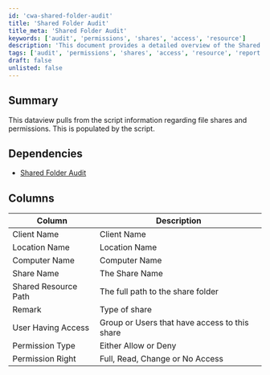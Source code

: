 ```yaml
---
id: 'cwa-shared-folder-audit'
title: 'Shared Folder Audit'
title_meta: 'Shared Folder Audit'
keywords: ['audit', 'permissions', 'shares', 'access', 'resource']
description: 'This document provides a detailed overview of the Shared Folder Audit, including its dependencies, the information it collects about file shares and permissions, and the specific columns used in the dataview for reporting.'
tags: ['audit', 'permissions', 'shares', 'access', 'resource', 'report', 'configuration']
draft: false
unlisted: false
---
```

## Summary

This dataview pulls from the script information regarding file shares and permissions. This is populated by the script.

## Dependencies

- [Shared Folder Audit](https://proval.itglue.com/DOC-5078775-8047493)

## Columns

| Column                  | Description                                      |
|------------------------|--------------------------------------------------|
| Client Name            | Client Name                                      |
| Location Name          | Location Name                                    |
| Computer Name          | Computer Name                                    |
| Share Name             | The Share Name                                   |
| Shared Resource Path   | The full path to the share folder                |
| Remark                 | Type of share                                    |
| User Having Access     | Group or Users that have access to this share    |
| Permission Type        | Either Allow or Deny                             |
| Permission Right       | Full, Read, Change or No Access                  |


